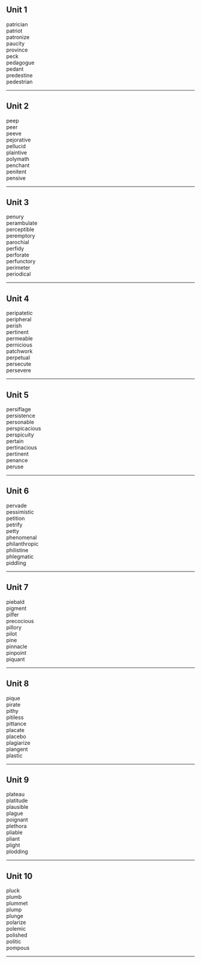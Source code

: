 ## Unit 1

patrician  
patriot  
patronize  
paucity  
province  
peck  
pedagogue  
pedant  
predestine  
pedestrian  

-----

## Unit 2

peep  
peer    
peeve  
pejorative  
pellucid  
plaintive  
polymath  
penchant  
penitent  
pensive  

-----

## Unit 3

penury  
perambulate  
perceptible  
peremptory  
parochial  
perfidy  
perforate  
perfunctory  
perimeter  
periodical  

-----

## Unit 4

peripatetic  
peripheral  
perish  
pertinent  
permeable  
pernicious  
patchwork  
perpetual  
persecute  
persevere  

-----

## Unit 5

persiflage  
persistence  
personable  
perspicacious  
perspicuity  
pertain  
pertinacious  
pertinent  
penance  
peruse  

-----

## Unit 6

pervade  
pessimistic  
petition  
petrify  
petty  
phenomenal  
philanthropic  
philistine  
phlegmatic  
piddling  

-----

## Unit 7

piebald  
pigment  
pilfer  
precocious  
pillory  
pilot  
pine  
pinnacle  
pinpoint  
piquant  

-----

## Unit 8

pique  
pirate  
pithy  
pitiless  
pittance  
placate  
placebo  
plagiarize  
plangent  
plastic  

-----

## Unit 9

plateau  
platitude  
plausible  
plague  
poignant  
plethora  
pliable  
pliant  
plight  
plodding  

-----

## Unit 10

pluck  
plumb  
plummet  
plump  
plunge  
polarize  
polemic  
polished  
politic  
pompous  

-----
